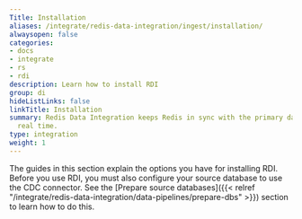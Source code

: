 ```yaml
---
Title: Installation
aliases: /integrate/redis-data-integration/ingest/installation/
alwaysopen: false
categories:
- docs
- integrate
- rs
- rdi
description: Learn how to install RDI
group: di
hideListLinks: false
linkTitle: Installation
summary: Redis Data Integration keeps Redis in sync with the primary database in near
  real time.
type: integration
weight: 1
---
```


The guides in this section explain the options you have for installing RDI.
Before you use RDI, you must also configure your source database to use the CDC connector. See the
[Prepare source databases]({{< relref "/integrate/redis-data-integration/data-pipelines/prepare-dbs" >}})
section to learn how to do this.